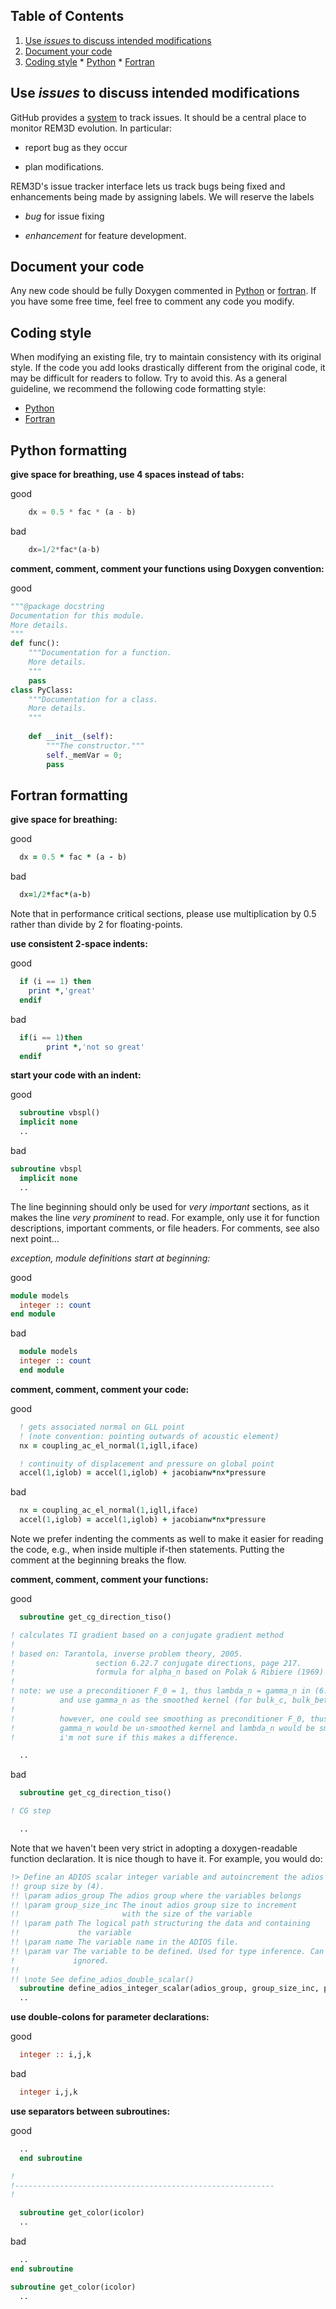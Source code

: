 Table of Contents
-----------------

  1. [Use *issues* to discuss intended modifications](#use-issues-to-discuss-any-intended-modifications)
  2. [Document your code](#document-your-code)
  3. [Coding style](#coding-style)
  	* [Python](#python-formatting)
  	* [Fortran](#fortran-formatting)

Use *issues* to discuss intended modifications
--------------------------------------------------

GitHub provides a [system](https://github.com/globalseismology/rem3d/issues) to track issues. It should be a central place to monitor REM3D evolution. In particular:

-   report bug as they occur

-   plan modifications.

REM3D's issue tracker interface lets us track bugs being fixed and enhancements being made by assigning labels. We will reserve the labels

-   *bug* for issue fixing

-   *enhancement* for feature development.


Document your code
------------------

Any new code should be fully Doxygen commented in [Python](#python-formatting) or [fortran](#fortran-formatting). If you have some free time, feel free to comment any code you modify.


Coding style
------------

When modifying an existing file, try to maintain consistency with its original style.  If the code you add looks drastically different from the original code, it may be difficult for readers to follow. Try to avoid this. As a general guideline, we recommend the following code formatting style:

  - [Python](#python-formatting)
  - [Fortran](#fortran-formatting)

Python formatting
------------------

**give space for breathing, use 4 spaces instead of tabs:**

good
~~~python
    dx = 0.5 * fac * (a - b)
~~~

bad
~~~python
	dx=1/2*fac*(a-b)
~~~

**comment, comment, comment your functions using Doxygen convention:**

good
~~~python
"""@package docstring
Documentation for this module.
More details.
"""
def func():
    """Documentation for a function.
    More details.
    """
    pass
class PyClass:
    """Documentation for a class.
    More details.
    """
   
    def __init__(self):
        """The constructor."""
        self._memVar = 0;
        pass
~~~


Fortran formatting
------------------

**give space for breathing:**

good
~~~fortran
  dx = 0.5 * fac * (a - b)
~~~

bad
~~~fortran
  dx=1/2*fac*(a-b)
~~~

Note that in performance critical sections, please use multiplication by 0.5 rather than divide by 2 for floating-points.

**use consistent 2-space indents:**

good
~~~fortran
  if (i == 1) then
    print *,'great'
  endif
~~~

bad
~~~fortran
  if(i == 1)then
        print *,'not so great'
  endif
~~~

**start your code with an indent:**

good
~~~fortran
  subroutine vbspl()
  implicit none
  ..
~~~

bad
~~~fortran
subroutine vbspl
  implicit none
  ..
~~~

The line beginning should only be used for *very important* sections, as it makes the line *very prominent* to read.
For example, only use it for function descriptions, important comments, or file headers. For comments, see also next point...

*exception, module definitions start at beginning:*

good
~~~fortran
module models
  integer :: count
end module
~~~

bad
~~~fortran
  module models
  integer :: count
  end module  
~~~

**comment, comment, comment your code:**

good
~~~fortran  
  ! gets associated normal on GLL point
  ! (note convention: pointing outwards of acoustic element)
  nx = coupling_ac_el_normal(1,igll,iface)

  ! continuity of displacement and pressure on global point
  accel(1,iglob) = accel(1,iglob) + jacobianw*nx*pressure  
~~~

bad
~~~fortran
  nx = coupling_ac_el_normal(1,igll,iface)
  accel(1,iglob) = accel(1,iglob) + jacobianw*nx*pressure
~~~

Note we prefer indenting the comments as well to make it easier for reading the code, e.g., when inside multiple if-then statements. Putting the comment at the beginning breaks the flow.

**comment, comment, comment your functions:**

good
~~~fortran
  subroutine get_cg_direction_tiso()

! calculates TI gradient based on a conjugate gradient method
!
! based on: Tarantola, inverse problem theory, 2005.
!                  section 6.22.7 conjugate directions, page 217.
!                  formula for alpha_n based on Polak & Ribiere (1969)
!
! note: we use a preconditioner F_0 = 1, thus lambda_n = gamma_n in (6.322)
!          and use gamma_n as the smoothed kernel (for bulk_c, bulk_betav,..).
!
!          however, one could see smoothing as preconditioner F_0, thus
!          gamma_n would be un-smoothed kernel and lambda_n would be smoothed one...
!          i'm not sure if this makes a difference.

  ..
~~~

bad
~~~fortran
  subroutine get_cg_direction_tiso()

! CG step

  ..
~~~

Note that we haven't been very strict in adopting a doxygen-readable function declaration. It is nice though to have it.
For example, you would do:
~~~fortran
!> Define an ADIOS scalar integer variable and autoincrement the adios
!! group size by (4).
!! \param adios_group The adios group where the variables belongs
!! \param group_size_inc The inout adios group size to increment
!!                       with the size of the variable
!! \param path The logical path structuring the data and containing
!!             the variable
!! \param name The variable name in the ADIOS file.
!! \param var The variable to be defined. Used for type inference. Can be
!             ignored.
!!
!! \note See define_adios_double_scalar()
  subroutine define_adios_integer_scalar(adios_group, group_size_inc, path, name, var)
  ..
~~~


**use double-colons for parameter declarations:**

good
~~~fortran
  integer :: i,j,k
~~~

bad
~~~fortran
  integer i,j,k
~~~

**use separators between subroutines:**

good
~~~fortran
  ..
  end subroutine

!
!----------------------------------------------------------
!

  subroutine get_color(icolor)
  ..
~~~

bad
~~~fortran
  ..
end subroutine

subroutine get_color(icolor)
  ..
~~~

